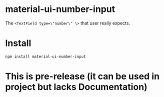 # material-ui-number-input

The ```<TextField type=\"number\" \>``` that user really expects.


# Install

```npm install material-ui-number-input```

# This is pre-release (it can be used in project but lacks Documentation)
